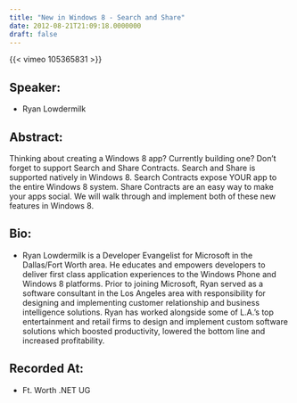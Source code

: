 ```yaml
---
title: "New in Windows 8 - Search and Share"
date: 2012-08-21T21:09:18.0000000
draft: false
---
```


{{< vimeo 105365831 >}}

## Speaker:

 - Ryan Lowdermilk

## Abstract:

Thinking about creating a Windows 8 app? Currently building one? Don’t forget to support Search and Share Contracts. Search and Share is supported natively in Windows 8. Search Contracts expose YOUR app to the entire Windows 8 system. Share Contracts are an easy way to make your apps social. We will walk through and implement both of these new features in Windows 8.

## Bio:

 - <p>Ryan Lowdermilk is a Developer Evangelist for Microsoft in the Dallas/Fort Worth area. He educates and empowers developers to deliver first class application experiences to the Windows Phone and Windows 8 platforms. Prior to joining Microsoft, Ryan served as a software consultant in the Los Angeles area with responsibility for designing and implementing customer relationship and business intelligence solutions. Ryan has worked alongside some of L.A.’s top entertainment and retail firms to design and implement custom software solutions which boosted productivity, lowered the bottom line and increased profitability.</p>

## Recorded At:

 - Ft. Worth .NET UG

